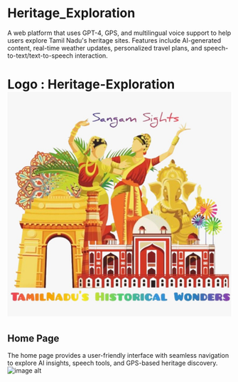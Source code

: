 # Heritage_Exploration
A web platform that uses GPT-4, GPS, and multilingual voice support to help users explore Tamil Nadu's heritage sites. Features include AI-generated content, real-time weather updates, personalized travel plans, and speech-to-text/text-to-speech interaction.
# Logo : Heritage-Exploration  ![image alt](Logo.jpeg)
## Home Page
The home page provides a user-friendly interface with seamless navigation to explore AI insights, speech tools,
 and GPS-based heritage discovery.
![image alt](https://github.com/user-attachments/assets/414a4325-b176-4803-8e32-c39395230a49)

